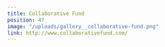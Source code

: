 ```yaml
---
title: Collaborative Fund
position: 47
image: "/uploads/gallery__collaborative-fund.png"
link: http://www.collaborativefund.com/
---
```


